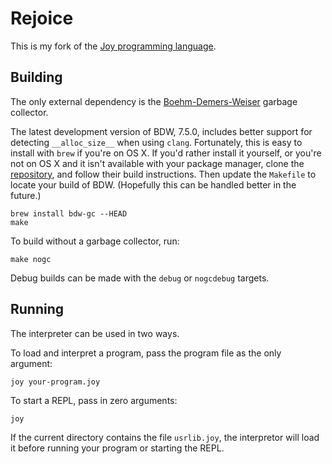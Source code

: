 # Rejoice

This is my fork of the [Joy programming language][joy].

## Building

The only external dependency is the [Boehm-Demers-Weiser][bdw] garbage
collector.

The latest development version of BDW, 7.5.0, includes better support
for detecting `__alloc_size__` when using `clang`. Fortunately, this
is easy to install with `brew` if you're on OS X. If you'd rather
install it yourself, or you're not on OS X and it isn't available with
your package manager, clone the [repository][bdw-git], and follow
their build instructions. Then update the `Makefile` to locate your
build of BDW. (Hopefully this can be handled better in the future.)

```
brew install bdw-gc --HEAD
make
```

To build without a garbage collector, run:

```
make nogc
```

Debug builds can be made with the `debug` or `nogcdebug` targets.

## Running

The interpreter can be used in two ways.

To load and interpret a program, pass the program file as the only
argument:

```
joy your-program.joy
```

To start a REPL, pass in zero arguments:

```
joy
```

If the current directory contains the file `usrlib.joy`, the
interpretor will load it before running your program or starting the
REPL.

[joy]: https://en.wikipedia.org/wiki/Joy_(programming_language)
[bdw]: http://hboehm.info/gc/
[bdw-git]: https://github.com/ivmai/bdwgc
